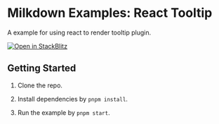 # Milkdown Examples: React Tooltip

A example for using react to render tooltip plugin.

[![Open in StackBlitz](https://developer.stackblitz.com/img/open_in_stackblitz.svg)](https://stackblitz.com/github/Milkdown/examples/tree/main/react-tooltip)

## Getting Started

1. Clone the repo.

2. Install dependencies by `pnpm install`.

3. Run the example by `pnpm start`.
